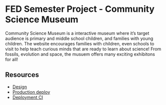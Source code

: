 # FED Semester Project - Community Science Museum
Community Science Museum is a interactive museum where it’s target audience is
primary and middle school children, and families with young children. The website encourages families with children, even schools to visit to help teach curious minds that are ready to learn about science! From fossils, evolution and space, the musuem offers many exciting exhibitons for all!

## Resources

<!-- You must replace these links -->

- [Design](https://www.figma.com/proto/FZ1VvSzlzzQ23Zs8pqS9jl/Semester-Project-1?node-id=141-)
- [Production deploy]([https://tubha-htmlcss-ca.netlify.app](https://tubhaahmad-csm.netlify.app/))
- [Deployment CI](https://tubhaahmad-csm.netlify.app/)
